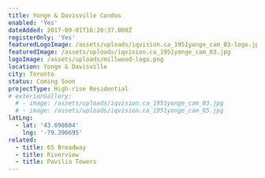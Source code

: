 ```yaml
---
title: Yonge & Davisville Condos
enabled: 'Yes'
dateAdded: 2017-09-01T16:20:37.000Z
registerOnly: 'Yes'
featuredLogoImage: /assets/uploads/iqvision.ca_1951yonge_cam_03-logo.jpg
featuredImage: /assets/uploads/iqvision.ca_1951yonge_cam_03.jpg
logoImage: /assets/uploads/millwood-logo.png
location: Yonge & Davisville
city: Toronto
status: Coming Soon
projectType: High-rise Residential
# exteriorGallery:
  # - image: /assets/uploads/iqvision.ca_1951yonge_cam_03.jpg
  # - image: /assets/uploads/iqvision.ca_1951yonge_cam_05.jpg
latLng:
  - lat: '43.698604'
    lng: '-79.396695'
related:
  - title: 65 Broadway
  - title: Riverview
  - title: Pavilia Towers
---
```

